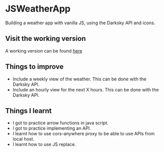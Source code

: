 # JSWeatherApp
Building a weather app with vanilla JS, using the Darksky API and icons.

## Visit the working version
A working version can be found <a href="callumhayden.com/weather/">here</a>

## Things to improve
- Include a weekly view of the weather. This can be done with the Darksky API.
- Include an hourly view for the next X hours. This can be done with the Darksky API.

## Things I learnt
- I got to practice arrow functions in java script.
- I got to practice implementing an API.
- I learnt how to use cors-anywhere proxy to be able to use APIs from local host.
- I learnt how to use JS replace.
